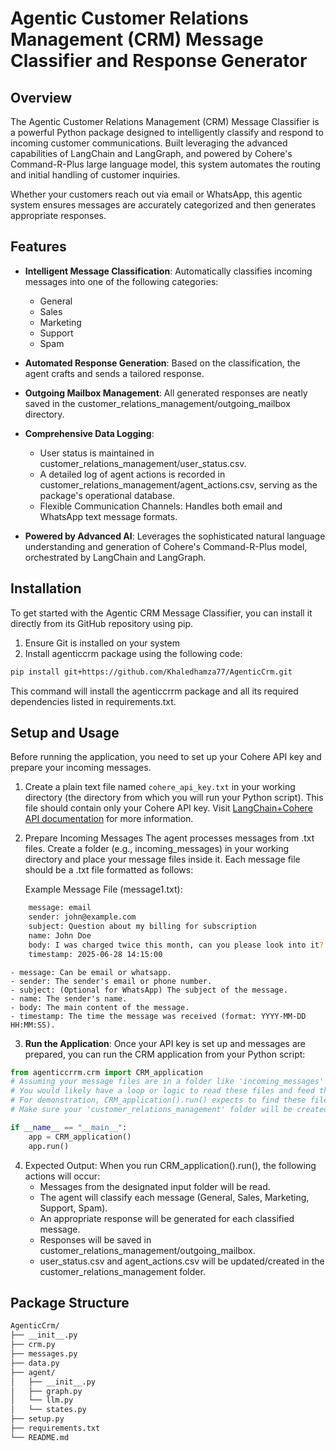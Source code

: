 # Agentic Customer Relations Management (CRM) Message Classifier and Response Generator

## Overview
The Agentic Customer Relations Management (CRM) Message Classifier is a powerful Python package designed to intelligently classify and respond to incoming customer communications. Built leveraging the advanced capabilities of LangChain and LangGraph, and powered by Cohere's Command-R-Plus large language model, this system automates the routing and initial handling of customer inquiries.

Whether your customers reach out via email or WhatsApp, this agentic system ensures messages are accurately categorized and then generates appropriate responses.

## Features
- **Intelligent Message Classification**: Automatically classifies incoming messages into one of the following categories:
    - General
    - Sales
    - Marketing
    - Support
    - Spam
- **Automated Response Generation**: Based on the classification, the agent crafts and sends a tailored response.
- **Outgoing Mailbox Management**: All generated responses are neatly saved in the customer_relations_management/outgoing_mailbox directory.
- **Comprehensive Data Logging**:
    - User status is maintained in customer_relations_management/user_status.csv.
    - A detailed log of agent actions is recorded in customer_relations_management/agent_actions.csv, serving as the package's operational database.
    - Flexible Communication Channels: Handles both email and WhatsApp text message formats.

- **Powered by Advanced AI**: Leverages the sophisticated natural language understanding and generation of Cohere's Command-R-Plus model, orchestrated by LangChain and LangGraph.

## Installation
To get started with the Agentic CRM Message Classifier, you can install it directly from its GitHub repository using pip.
1. Ensure Git is installed on your system
2. Install agenticcrm package using the following code:
```bash
pip install git+https://github.com/Khaledhamza77/AgenticCrm.git
```
This command will install the agenticcrrm package and all its required dependencies listed in requirements.txt.

## Setup and Usage
Before running the application, you need to set up your Cohere API key and prepare your incoming messages.

1. Create a plain text file named `cohere_api_key.txt` in your working directory (the directory from which you will run your Python script). This file should contain only your Cohere API key. Visit [LangChain+Cohere API documentation](https://python.langchain.com/docs/integrations/providers/cohere/#chat) for more information.

2. Prepare Incoming Messages
The agent processes messages from .txt files. Create a folder (e.g., incoming_messages) in your working directory and place your message files inside it. Each message file should be a .txt file formatted as follows:
    
    Example Message File (message1.txt):
```bash
    message: email
    sender: john@example.com
    subject: Question about my billing for subscription
    name: John Doe
    body: I was charged twice this month, can you please look into it?
    timestamp: 2025-06-28 14:15:00
```
    - message: Can be email or whatsapp.
    - sender: The sender's email or phone number.
    - subject: (Optional for WhatsApp) The subject of the message.
    - name: The sender's name.
    - body: The main content of the message.
    - timestamp: The time the message was received (format: YYYY-MM-DD HH:MM:SS).

3. **Run the Application**: Once your API key is set up and messages are prepared, you can run the CRM application from your Python script:
```python
from agenticcrrm.crm import CRM_application
# Assuming your message files are in a folder like 'incoming_messages'
# You would likely have a loop or logic to read these files and feed them to the CRM_application
# For demonstration, CRM_application().run() expects to find these files based on its internal logic.
# Make sure your 'customer_relations_management' folder will be created in the current working directory.

if __name__ == "__main__":
    app = CRM_application()
    app.run()
```
4. Expected Output: When you run CRM_application().run(), the following actions will occur:
    - Messages from the designated input folder will be read.
    - The agent will classify each message (General, Sales, Marketing, Support, Spam).
    - An appropriate response will be generated for each classified message.
    - Responses will be saved in customer_relations_management/outgoing_mailbox.
    - user_status.csv and agent_actions.csv will be updated/created in the customer_relations_management folder.

## Package Structure

```bash
AgenticCrm/
├── __init__.py
├── crm.py
├── messages.py
├── data.py
├── agent/
│   ├── __init__.py
│   ├── graph.py
│   └── llm.py
│   └── states.py
├── setup.py
├── requirements.txt
└── README.md
```